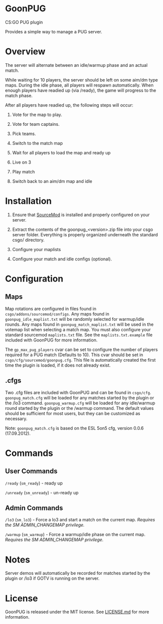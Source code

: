 GoonPUG
=======

CS:GO PUG plugin

Provides a simple way to manage a PUG server.

Overview
========
The server will alternate between an idle/warmup phase and an actual match.

While waiting for 10 players, the server should be left on some aim/dm type
maps. During the idle phase, all players will respawn automatically. When
enough players have readied up (via /ready), the game will progress to the
match phase.

After all players have readied up, the following steps will occur:

1. Vote for the map to play.

2. Vote for team captains.

3. Pick teams.

4. Switch to the match map

5. Wait for all players to load the map and ready up

6. Live on 3

7. Play match

8. Switch back to an aim/dm map and idle

Installation
============

1. Ensure that [SourceMod](http://www.sourcemod.net) is installed and properly configured on your server.

2. Extract the contents of the goonpug\_\<version\>.zip file into your csgo
   server folder. Everything is properly organized underneath the standard
   csgo/ directory.

3. Configure your maplists

4. Configure your match and idle configs \(optional\).

Configuration
=============

Maps
----

Map rotations are configured in files found in
`csgo/addons/sourcemod/configs`. Any maps found in `goonpug_idle_maplist.txt`
will be randomly selected for warmup/idle rounds. Any maps found in
`goonpug_match_maplist.txt` will be used in the votemap list when selecting a
match map. You must also configure your standard sourcemod `maplists.txt` file.
See the `maplists.txt.example` file included with GoonPUG for more information.

The `gp_max_pug_players` cvar can be set to configure the number of players
required for a PUG match \(Defaults to 10\). This cvar should be set in
`csgo/cfg/sourcemod/goonpug.cfg`. This file is automatically created the first
time the plugin is loaded, if it does not already exist.

.cfgs
-----

Two .cfg files are included with GoonPUG and can be found in `csgo/cfg`.
`goonpug_match.cfg` will be loaded for any matches started by the plugin or the
/lo3 command. `goonpug_warmup.cfg` will be loaded for any idle/warmup round
started by the plugin or the /warmup command. The default values should be
sufficient for most users, but they can be customized as necessary.

Note: `goonpug_match.cfg` is based on the ESL 5on5 cfg, version 0.0.6
\(17.09.2012\).

Commands
========

User Commands
-------------

`/ready` \(`sm_ready`\) - ready up

`/unready` \(`sm_unready`\) - un-ready up

Admin Commands
--------------

`/lo3` \(`sm_lo3`\) - Force a lo3 and start a match on the current map. *Requires
the SM ADMIN_CHANGEMAP privilege.*

`/warmup` \(`sm_warmup`\) - Force a warmup/idle phase on the current map. *Requires
the SM ADMIN_CHANGEMAP privilege.*

Notes
=====

Server demos will automatically be recorded for matches started by the plugin
or /lo3 if GOTV is running on the server.

License
=======
GoonPUG is released under the MIT license. See
[LICENSE.md](https://github.com/pmrowla/goonpug/blob/master/LICENSE.md) for
more information.
